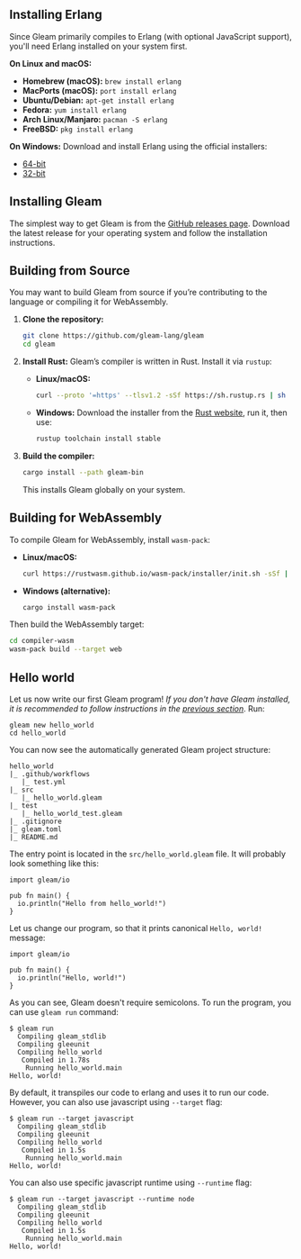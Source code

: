 ## Installing Erlang

Since Gleam primarily compiles to Erlang (with optional JavaScript support), you'll need Erlang installed on your system first.

**On Linux and macOS:**

* **Homebrew (macOS):** `brew install erlang`
* **MacPorts (macOS):** `port install erlang`
* **Ubuntu/Debian:** `apt-get install erlang`
* **Fedora:** `yum install erlang`
* **Arch Linux/Manjaro:** `pacman -S erlang`
* **FreeBSD:** `pkg install erlang`

**On Windows:**
Download and install Erlang using the official installers:

* [64-bit](https://github.com/erlang/otp/releases/download/OTP-26.1.2/otp_win64_26.1.2.exe)
* [32-bit](https://github.com/erlang/otp/releases/download/OTP-26.1.2/otp_win32_26.1.2.exe)

## Installing Gleam

The simplest way to get Gleam is from the [GitHub releases page](https://github.com/gleam-lang/gleam/releases).
Download the latest release for your operating system and follow the installation instructions.

## Building from Source

You may want to build Gleam from source if you’re contributing to the language or compiling it for WebAssembly.

1. **Clone the repository:**

   ```sh
   git clone https://github.com/gleam-lang/gleam
   cd gleam
   ```

2. **Install Rust:**
   Gleam’s compiler is written in Rust. Install it via `rustup`:

   * **Linux/macOS:**

     ```sh
     curl --proto '=https' --tlsv1.2 -sSf https://sh.rustup.rs | sh
     ```
   * **Windows:**
     Download the installer from the [Rust website](https://forge.rust-lang.org/infra/other-installation-methods.html), run it, then use:

     ```sh
     rustup toolchain install stable
     ```

3. **Build the compiler:**

   ```sh
   cargo install --path gleam-bin 
   ```

   This installs Gleam globally on your system.

## Building for WebAssembly

To compile Gleam for WebAssembly, install `wasm-pack`:

* **Linux/macOS:**

  ```sh
  curl https://rustwasm.github.io/wasm-pack/installer/init.sh -sSf | sh
  ```
* **Windows (alternative):**

  ```sh
  cargo install wasm-pack
  ```

Then build the WebAssembly target:

```sh
cd compiler-wasm
wasm-pack build --target web
```

## Hello world

Let us now write our first Gleam program! _If you don't have Gleam installed, it is recommended to follow instructions in the [previous section](./installation.md)_. Run:

```
gleam new hello_world
cd hello_world
```

You can now see the automatically generated Gleam project structure:

```
hello_world
|_ .github/workflows
   |_ test.yml
|_ src
   |_ hello_world.gleam
|_ test
   |_ hello_world_test.gleam
|_ .gitignore
|_ gleam.toml
|_ README.md
```

The entry point is located in the `src/hello_world.gleam` file. It will probably look something like this:

```gleam
import gleam/io

pub fn main() {
  io.println("Hello from hello_world!")
}
```

Let us change our program, so that it prints canonical `Hello, world!` message:

```gleam
import gleam/io

pub fn main() {
  io.println("Hello, world!")
}
```

As you can see, Gleam doesn't require semicolons. To run the program, you can use `gleam run` command:

```
$ gleam run
  Compiling gleam_stdlib
  Compiling gleeunit
  Compiling hello_world
   Compiled in 1.78s
    Running hello_world.main
Hello, world!
```

By default, it transpiles our code to erlang and uses it to run our code. However, you can also use javascript using `--target` flag:

```
$ gleam run --target javascript
  Compiling gleam_stdlib
  Compiling gleeunit
  Compiling hello_world
   Compiled in 1.5s
    Running hello_world.main
Hello, world!
```

You can also use specific javascript runtime using `--runtime` flag:

```
$ gleam run --target javascript --runtime node
  Compiling gleam_stdlib
  Compiling gleeunit
  Compiling hello_world
   Compiled in 1.5s
    Running hello_world.main
Hello, world!
```
